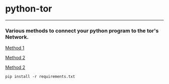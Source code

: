 # python-tor
------
### Various methods to connect your python program to the tor's Network.

[Method 1](https://github.com/c4rb0nx1/python-tor/blob/side/method_1.py)

[Method 2](https://github.com/c4rb0nx1/python-tor/blob/side/method_2.py)

[Method 2](https://github.com/c4rb0nx1/python-tor/blob/side/method_3.py)


`pip install -r requirements.txt`
